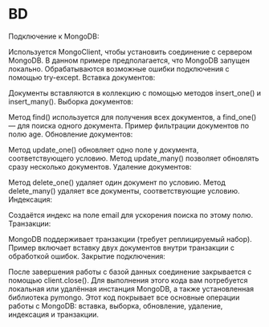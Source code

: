 # BD
Подключение к MongoDB:

Используется MongoClient, чтобы установить соединение с сервером MongoDB. В данном примере предполагается, что MongoDB запущен локально.
Обрабатываются возможные ошибки подключения с помощью try-except.
Вставка документов:

Документы вставляются в коллекцию с помощью методов insert_one() и insert_many().
Выборка документов:

Метод find() используется для получения всех документов, а find_one() — для поиска одного документа.
Пример фильтрации документов по полю age.
Обновление документов:

Метод update_one() обновляет одно поле у документа, соответствующего условию.
Метод update_many() позволяет обновлять сразу несколько документов.
Удаление документов:

Метод delete_one() удаляет один документ по условию.
Метод delete_many() удаляет все документы, соответствующие условию.
Индексация:

Создаётся индекс на поле email для ускорения поиска по этому полю.
Транзакции:

MongoDB поддерживает транзакции (требует реплицируемый набор). Пример включает вставку двух документов внутри транзакции с обработкой ошибок.
Закрытие подключения:

После завершения работы с базой данных соединение закрывается с помощью client.close().
Для выполнения этого кода вам потребуется локальная или удалённая инстанция MongoDB, а также установленная библиотека pymongo.
Этот код покрывает все основные операции работы с MongoDB: вставка, выборка, обновление, удаление, индексация и транзакции.
